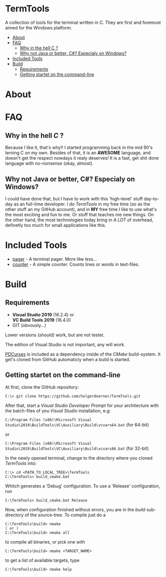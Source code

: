 # TermTools <!-- omit in toc -->
A collection of tools for the terminal written in C. They are first and foremost aimed for the Windows platform.

- [About](#about)
- [FAQ](#faq)
  - [Why in the hell C ?](#why-in-the-hell-c)
  - [Why not Java or better, C#? Especialy on Windows?](#why-not-java-or-better-c-especialy-on-windows)
- [Included Tools](#included-tools)
- [Build](#build)
  - [Requirements](#requirements)
  - [Getting startet on the command-line](#getting-startet-on-the-command-line)

# About
# FAQ
## Why in the hell *C* ?
Because I like it, that's why!! I started programming back in the mid 90's lerning C on my own. Besides of that, it is an **AWESOME** language, and doesn't get the respect nowdays it realy deserves! It is a fast, get shit done language with no-nonsense (okay, almost).

## Why not Java or better, C#? Especialy on Windows?
I could have done that, but I have to work with this 'high-level' stuff day-to-day as an full-time developer. I do *TermTools* in my free time (so as the other stuff an my  GitHub account), and in **MY** free time I like to use what's the most exciting and fun to me. Or stuff that teaches me new things. On the other hand, the most technologies today bring in *A LOT* of overhead, definetly too much for small applications like this.

# Included Tools
- [pager](pager/README.md) - A terminal pager. More like less...
- [counter](counter/README.md) - A simple counter. Counts lines or words in text-files.

# Build
## Requirements
- **Visual Studio 2019** (16.2.4) or \
  **VC Build Tools 2019** (16.4.0)
- GIT (obvously...)

Lower versions (*should*) work, but are not testet.

The edition of Visual Studio is not important, any will work.

[PDCurses](https://github.com/wmcbrine/PDCurses) is included as a dependency inside of the *CMake* build-system. It get's cloned from GitHub automaticly when a build is started.

## Getting startet on the command-line
At first, clone the GitHub  repository:

    C:\> git clone https://github.com/holgerdoerner/TermTools.git

After that, start a *Visual Studio Developer Prompt* for your architecture with the batch-files of you *Visual Studio* installation, e.g:

`C:\Program Files (x86)\Microsoft Visual Studio\2019\BuildTools\VC\Auxiliary\Build\vcvars64.bat` (for 64-bit)

or

`C:\Program Files (x86)\Microsoft Visual Studio\2019\BuildTools\VC\Auxiliary\Build\vcvars86.bat` (for 32-bit)

In the newly opened terminal, change to the directory where you cloned *TermTools* into:

    C:\> cd <PATH_TO_LOCAL_TREE>\TermTools
    C:\TermTools> build_cmake.bat

Whitch generates a 'Debug' configuration. To use a 'Release' configuration, run

    C:\TermTools> build_cmake.bat Release

Now, when configuration finished without errors, you are in the *build* sub-directory of the source-tree. To compile just do a

    C:\TermTools\build> nmake
    ( or )
    C:\TermTools\build> nmake all

to compile all binaries, or pick one with

    C:\TermTools\build> nmake <TARGET_NAME>

to get a list of available targets, type

    C:\TermTools\build> nmake help
